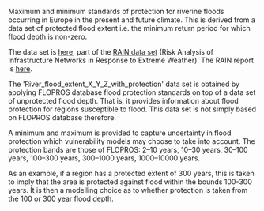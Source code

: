 Maximum and minimum standards of protection for riverine floods occurring in Europe in the present and future climate.
This is derived from a data set of protected flood extent i.e. the minimum return period for which flood depth is non-zero.

The data set is [here](https://data.4tu.nl/datasets/df7b63b0-1114-4515-a562-117ca165dc5b), part of the
[RAIN data set](https://data.4tu.nl/collections/1e84bf47-5838-40cb-b381-64d3497b3b36)
(Risk Analysis of Infrastructure Networks in Response to Extreme Weather). The RAIN report is
[here](http://rain-project.eu/wp-content/uploads/2016/09/D2.5_REPORT_final.pdf).

The 'River_flood_extent_X_Y_Z_with_protection' data set is obtained by applying FLOPROS database flood protection standards
on top of a data set of unprotected flood depth. That is, it provides information about flood protection for regions susceptible
to flood. This data set is not simply based on FLOPROS database therefore.

A minimum and maximum is provided to capture uncertainty in flood protection which vulnerability models may choose to take into
account. The protection bands are those of FLOPROS: 2–10 years, 10–30 years, 30–100 years, 100–300 years, 300–1000 years, 1000–10000 years.

As an example, if a region has a protected extent of 300 years, this is taken to imply that the area is protected against flood within the
bounds 100-300 years. It is then a modelling choice as to whether protection is taken from the 100 or 300 year flood depth.
